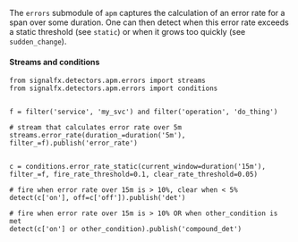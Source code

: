The `errors` submodule of `apm` captures the calculation of an error rate for a span over some duration. One can then detect when this error rate exceeds a static threshold (see `static`) or when it grows too quickly (see `sudden_change`). 


#### Streams and conditions

~~~~~~~~~~~~~~~~~~~~
from signalfx.detectors.apm.errors import streams
from signalfx.detectors.apm.errors import conditions


f = filter('service', 'my_svc') and filter('operation', 'do_thing')

# stream that calculates error rate over 5m
streams.error_rate(duration_=duration('5m'), filter_=f).publish('error_rate')


c = conditions.error_rate_static(current_window=duration('15m'), filter_=f, fire_rate_threshold=0.1, clear_rate_threshold=0.05)

# fire when error rate over 15m is > 10%, clear when < 5%
detect(c['on'], off=c['off']).publish('det')

# fire when error rate over 15m is > 10% OR when other_condition is met
detect(c['on'] or other_condition).publish('compound_det')
~~~~~~~~~~~~~~~~~~~~


